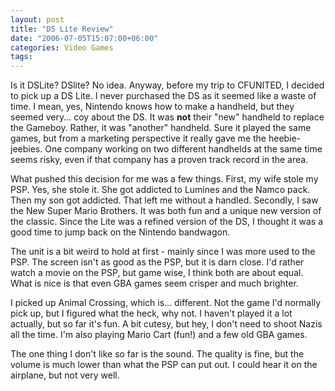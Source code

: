 ```yaml
---
layout: post
title: "DS Lite Review"
date: "2006-07-05T15:07:00+06:00"
categories: Video Games 
tags: 
---
```


Is it DSLite? DSlite? No idea. Anyway, before my trip to CFUNITED, I decided to pick up a DS Lite. I never purchased the DS as it seemed like a waste of time. I mean, yes, Nintendo knows how to make a handheld, but they seemed very... coy about the DS. It was <b>not</b> their "new" handheld to replace the Gameboy. Rather, it was "another" handheld. Sure it played the same games, but from a marketing perspective it really gave me the heebie-jeebies. One company working on two different handhelds at the same time seems risky, even if that company has a proven track record in the area.
<!--more-->
What pushed this decision for me was a few things. First, my wife stole my PSP. Yes, she stole it. She got addicted to Lumines and the Namco pack. Then my son got addicted. That left me without a handled. Secondly, I saw the New Super Mario Brothers. It was both fun and a unique new version of the classic. Since the Lite was a refined version of the DS, I thought it was a good time to jump back on the Nintendo bandwagon. 

The unit is a bit weird to hold at first - mainly since I was more used to the PSP. The screen isn't as good as the PSP, but it is darn close. I'd rather watch a movie on the PSP, but game wise, I think both are about equal. What is nice is that even GBA games seem crisper and much brighter. 

I picked up Animal Crossing, which is... different. Not the game I'd normally pick up, but I figured what the heck, why not. I haven't played it a lot actually, but so far it's fun. A bit cutesy, but hey, I don't need to shoot Nazis all the time. I'm also playing Mario Cart (fun!) and a few old GBA games. 

The one thing I don't like so far is the sound. The quality is fine, but the volume is much lower than what the PSP can put out. I could hear it on the airplane, but not very well.